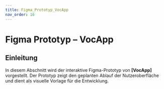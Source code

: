 ```yaml
---
title: Figma_Prototyp_VocApp
nav_order: 16
---
```


# Figma Prototyp – VocApp

## Einleitung
In diesem Abschnitt wird der interaktive Figma-Prototyp von **[VocApp]** vorgestellt. Der Prototyp zeigt den geplanten Ablauf der Nutzeroberfläche und dient als visuelle Vorlage für die Entwicklung.
